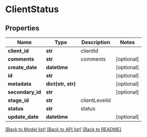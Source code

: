 # ClientStatus

## Properties
Name | Type | Description | Notes
------------ | ------------- | ------------- | -------------
**client_id** | **str** | clientId | 
**comments** | **str** | comments | [optional] 
**create_date** | **datetime** |  | [optional] 
**id** | **str** |  | [optional] 
**metadata** | **dict(str, str)** |  | [optional] 
**secondary_id** | **str** |  | [optional] 
**stage_id** | **str** | clientLevelId | 
**status** | **str** | status | 
**update_date** | **datetime** |  | [optional] 

[[Back to Model list]](../README.md#documentation-for-models) [[Back to API list]](../README.md#documentation-for-api-endpoints) [[Back to README]](../README.md)



